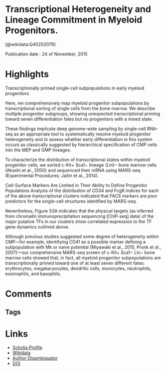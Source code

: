 
Transcriptional Heterogeneity and Lineage Commitment in Myeloid Progenitors.
============================================================================
  
  [@wikidata:Q40252079]  
  
Publication date : 24 of November, 2015  

# Highlights
Transcriptionally primed single-cell subpopulations in early myeloid progenitors


 Here, we comprehensively map myeloid progenitor subpopulations by transcriptional sorting of single cells from the bone marrow. We describe multiple progenitor subgroups, showing unexpected transcriptional priming toward seven differentiation fates but no progenitors with a mixed state.

These findings implicate deep genome-wide sampling by single-cell RNA-seq as an appropriate tool to systematically resolve myeloid progenitor heterogeneity and to assess whether early differentiation in this system occurs as classically suggested by hierarchical specification of CMP cells into the MEP and GMP lineages.

To characterize the distribution of transcriptional states within myeloid progenitor cells, we sorted c-Kit+ Sca1− lineage (Lin)− bone marrow cells (Akashi et al., 2000) and sequenced their mRNA using MARS-seq (Experimental Procedures; Jaitin et al., 2014).

Cell-Surface Markers Are Limited in Their Ability to Define Progenitor Populations
Analysis of the distribution of CD34 and FcgR indices for each of the above transcriptional clusters indicated that FACS markers are poor predictors for the single-cell structures identified by MARS-seq.

Nevertheless, Figure S3A indicates that the physical targets (as inferred from chromatin immunoprecipitation sequencing [ChIP-seq] data) of the major putative TFs in our clusters show correlated expression to the TF gene dynamics outlined above.

Although previous studies suggested some degree of heterogeneity within CMP—for example, identifying CD41 as a possible marker defining a subpopulation with Mk or naive potential (Miyawaki et al., 2015, Pronk et al., 2007)—our comprehensive MARS-seq screen of c-Kit+ Sca1− Lin− bone marrow cells showed that, in fact, all myeloid progenitor subpopulations are transcriptionally primed toward one of at least seven different fates: erythrocytes, megakaryocytes, dendritic cells, monocytes, neutrophils, eosinophils, and basophils.

# Comments

## Tags

# Links
  
 * [Scholia Profile](https://scholia.toolforge.org/work/Q40252079)  
 * [Wikidata](https://www.wikidata.org/wiki/Q40252079)  
 * [Author Disambiguator](https://author-disambiguator.toolforge.org/work_item_oauth.php?id=Q40252079&batch_id=&match=1&author_list_id=&doit=Get+author+links+for+work)  
 * [DOI](https://doi.org/10.1016/J.CELL.2015.11.013)  
